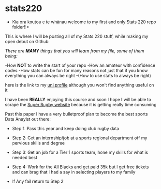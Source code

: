 # stats220

* Kia ora koutou e te whānau welcome to my first and only Stats 220 repo folder!!*

This is where I will be posting all of my Stats 220 stuff, while making my open debut on Github

*There are **MANY** things that you will learn from my file, some of them being:*

-How **NOT** to write the start of your repo 
-How an amateur with confidence codes 
-How stats can be fun for many reasons not just that if you know everything you can always be right
  -(How to use stats to always be right) 

here is the link to my [uni profile](https://profiles.auckland.ac.nz/jlaw652) although you won't find anything useful on it

I have been **REALLY** enjoying this course and soon I hope I will be able to scrape the [Super Rugby website](https://super.rugby/superrugby/competition-stats/) because it is getting really time consuming

Past this paper I have a very bulletproof plan to become the best sports Data Anaylst out there:

- Step 1: Pass this year and keep doing club rugby data
- Step 2: Get an internship/job at a sports regional department off my pervious skills and degree
- Step 3: Get an job for a Tier 1 sports team, hone my skills for what is needed best
- Step 4: Work for the All Blacks and get paid 35k but I get free tickets and can brag that I had a say in selecting players to my family

- If Any fail return to Step 2

  











